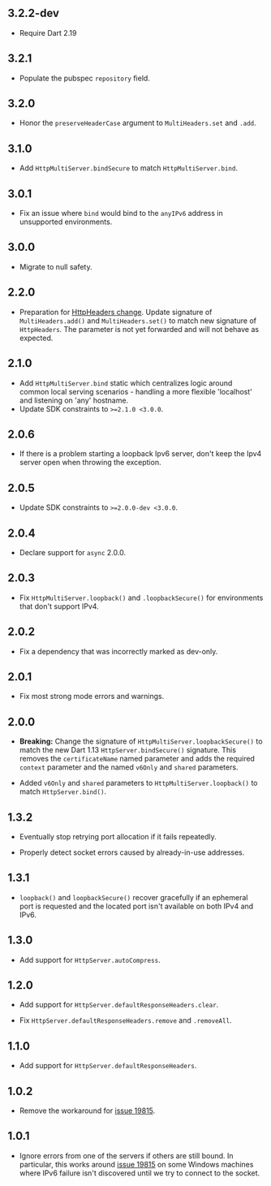## 3.2.2-dev

* Require Dart 2.19

## 3.2.1

* Populate the pubspec `repository` field.

## 3.2.0

* Honor the `preserveHeaderCase` argument to `MultiHeaders.set` and `.add`.

## 3.1.0

* Add `HttpMultiServer.bindSecure` to match `HttpMultiServer.bind`.

## 3.0.1

* Fix an issue where `bind` would bind to the `anyIPv6` address in unsupported
  environments.

## 3.0.0

* Migrate to null safety.

## 2.2.0

* Preparation for [HttpHeaders change]. Update signature of `MultiHeaders.add()`
  and `MultiHeaders.set()` to match new signature of `HttpHeaders`. The
  parameter is not yet forwarded and will not behave as expected.

  [HttpHeaders change]: https://github.com/dart-lang/sdk/issues/39657

## 2.1.0

* Add `HttpMultiServer.bind` static which centralizes logic around common local
  serving scenarios - handling a more flexible 'localhost' and listening on
  'any' hostname.
* Update SDK constraints to `>=2.1.0 <3.0.0`.

## 2.0.6

* If there is a problem starting a loopback Ipv6 server, don't keep the Ipv4
  server open when throwing the exception.

## 2.0.5

* Update SDK constraints to `>=2.0.0-dev <3.0.0`.

## 2.0.4

* Declare support for `async` 2.0.0.

## 2.0.3

* Fix `HttpMultiServer.loopback()` and `.loopbackSecure()` for environments that
  don't support IPv4.

## 2.0.2

* Fix a dependency that was incorrectly marked as dev-only.

## 2.0.1

* Fix most strong mode errors and warnings.

## 2.0.0

* **Breaking:** Change the signature of `HttpMultiServer.loopbackSecure()` to
  match the new Dart 1.13 `HttpServer.bindSecure()` signature. This removes the
  `certificateName` named parameter and adds the required `context` parameter
  and the named `v6Only` and `shared` parameters.

* Added `v6Only` and `shared` parameters to `HttpMultiServer.loopback()` to
  match `HttpServer.bind()`.

## 1.3.2

* Eventually stop retrying port allocation if it fails repeatedly.

* Properly detect socket errors caused by already-in-use addresses.

## 1.3.1

* `loopback()` and `loopbackSecure()` recover gracefully if an ephemeral port is
  requested and the located port isn't available on both IPv4 and IPv6.

## 1.3.0

* Add support for `HttpServer.autoCompress`.

## 1.2.0

* Add support for `HttpServer.defaultResponseHeaders.clear`.

* Fix `HttpServer.defaultResponseHeaders.remove` and `.removeAll`.

## 1.1.0

* Add support for `HttpServer.defaultResponseHeaders`.

## 1.0.2

* Remove the workaround for [issue 19815][].

## 1.0.1

* Ignore errors from one of the servers if others are still bound. In
  particular, this works around [issue 19815][] on some Windows machines where
  IPv6 failure isn't discovered until we try to connect to the socket.

[issue 19815]: https://code.google.com/p/dart/issues/detail?id=19815
